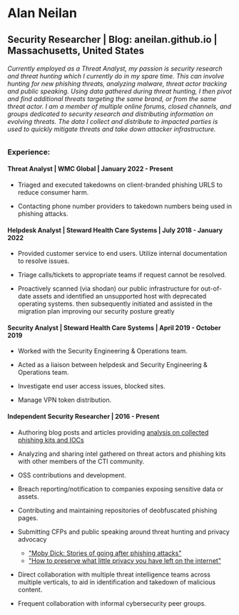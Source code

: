 # Alan Neilan
## Security Researcher | Blog: aneilan.github.io | Massachusetts, United States

###### Currently employed as a Threat Analyst, my passion is security research and threat hunting which I currently do in my spare time. This can involve hunting for new phishing threats, analyzing malware, threat actor tracking and public speaking. Using data gathered during threat hunting, I then pivot and find additional threats targeting the same brand, or from the same threat actor. I am a member of multiple online forums, closed channels, and groups dedicated to security research and distributing information on evolving threats. The data I collect and distribute to impacted parties is used to quickly mitigate threats and take down attacker infrastructure.

### Experience:
#### Threat Analyst | WMC Global | January 2022 - Present

* Triaged and executed takedowns on client-branded phishing URLS to reduce consumer harm.

* Contacting phone number providers to takedown numbers being used in phishing attacks.

#### Helpdesk Analyst | Steward Health Care Systems | July 2018 - January 2022

* Provided customer service to end users. Utilize internal documentation to resolve issues.

* Triage calls/tickets to appropriate teams if request cannot be resolved.

* Proactively scanned (via shodan) our public infrastructure for out-of-date assets and identified an unsupported host with deprecated operating systems. then subsequently initiated and assisted in the migration plan improving our security posture greatly 

#### Security Analyst | Steward Health Care Systems | April 2019 - October 2019

* Worked with the Security Engineering & Operations team.

* Acted as a liaison between helpdesk and Security Engineering & Operations team.

* Investigate end user access issues, blocked sites.

* Manage VPN token distribution.

#### Independent Security Researcher | 2016 - Present

* Authoring blog posts and articles providing [analysis on collected phishing kits and IOCs](https://aneilan.github.io/)

* Analyzing and sharing intel gathered on threat actors and phishing kits with other members of the CTI community.

* OSS contributions and development.

* Breach reporting/notification to companies exposing sensitive data or assets.

* Contributing and maintaining repositories of deobfuscated phishing pages.

* Submitting CFPs and public speaking around threat hunting and privacy advocacy
    * ["Moby Dick: Stories of going after phishing attacks"](https://youtu.be/a4dTLppfLx4)
    * ["How to preserve what little privacy you have left on the internet"](https://youtu.be/oEtiN0J4hBw)

* Direct collaboration with multiple threat intelligence teams across multiple verticals, to aid in identification and takedown of malicious content.

* Frequent collaboration with informal cybersecurity peer groups.
